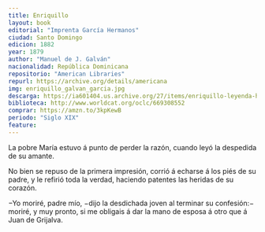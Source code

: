 ```yaml
---
title: Enriquillo
layout: book
editorial: "Imprenta García Hermanos"
ciudad: Santo Domingo
edicion: 1882
year: 1879
author: "Manuel de J. Galván"
nacionalidad: República Dominicana
repositorio: "American Libraries"
repurl: https://archive.org/details/americana
img: enriquillo_galvan_garcia.jpg
descarga: https://ia601404.us.archive.org/27/items/enriquillo-leyenda-historica-dominicana-1503-1533/Enriquillo%2C%20leyenda%20Historica%20Dominicana%2C%5B1503-1533%5D.pdf
biblioteca: http://www.worldcat.org/oclc/669308552
comprar: https://amzn.to/3kpKewB
periodo: "Siglo XIX"
feature: 
---
```

 
La pobre María estuvo á punto de perder la razón, cuando leyó la despedida de su amante.

No bien se repuso de la primera impresión, corrió á echarse á los piés de su padre, y le refirió toda la verdad, haciendo patentes las heridas de su corazón.

−Yo moriré, padre mío, −dijo la desdichada joven al terminar su confesión:− moriré, y muy pronto, si me obligais á dar la mano de esposa á otro que á Juan de Grijalva.

